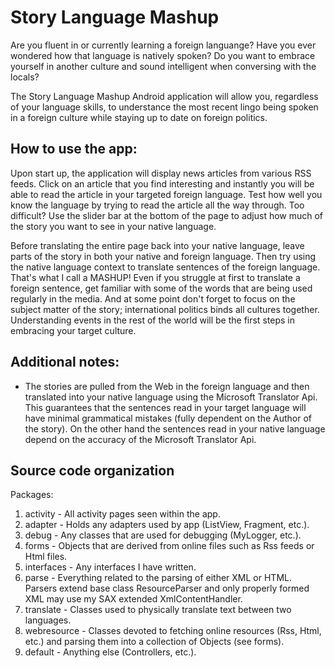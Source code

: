Story Language Mashup
===================
Are you fluent in or currently learning a foreign languange?   Have you ever wondered how that language is natively spoken?  Do you want to embrace yourself in another culture and sound intelligent when conversing with the locals?  

The Story Language Mashup Android application will allow you, regardless of your language skills, to understance the most recent lingo being spoken in a foreign culture while staying up to date on foreign politics.

How to use the app:
--------------
  Upon start up, the application will display news articles from various RSS feeds.  Click on an article that you find interesting and instantly you will be able to read the article in your targeted foreign language.  Test how well you know the language by trying to read the article all the way through.  Too difficult? Use the slider bar at the bottom of the page to adjust how much of the story you want to see in your native language.
  
Before translating the entire page back into your native language, leave parts of the story in both your native and foreign language.  Then try using the native language context to translate sentences of the foreign language.  That's what I call a MASHUP!  Even if you struggle at first to translate a foreign sentence, get familiar with some of the words that are being used regularly in the media.  And at some point don't forget to focus on the subject matter of the story; international politics binds all cultures together.  Understanding events in the rest of the world will be the first steps in embracing your target culture.      

Additional notes:
--------------
  * The stories are pulled from the Web in the foreign language and then translated into your native language using the 
Microsoft Translator Api.  This guarantees that the sentences read in your target language will have minimal grammatical mistakes (fully dependent on the Author of the story).  On the other hand the sentences read in your native language depend on the accuracy of the Microsoft Translator Api.

Source code organization
--------------
Packages:
  1.  activity - All activity pages seen within the app.
  2.  adapter - Holds any adapters used by app (ListView, Fragment, etc.).
  3.  debug - Any classes that are used for debugging (MyLogger, etc.).
  4.  forms - Objects that are derived from online files such as Rss feeds or Html files.
  5.  interfaces - Any interfaces I have written.
  6.  parse - Everything related to the parsing of either XML or HTML.  Parsers extend base class ResourceParser and only properly formed XML may use my SAX extended XmlContentHandler.
  7.  translate - Classes used to physically translate text between two languages.
  8.  webresource - Classes devoted to fetching online resources (Rss, Html, etc.) and parsing them into a collection of Objects (see forms).
  9.  default - Anything else (Controllers, etc.).


